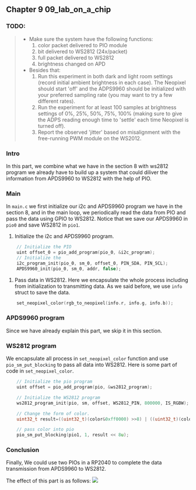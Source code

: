 ## <span id="9"> Chapter 9 09_lab_on_a_chip <span>

### TODO:
> - Make sure the system have the following functions:
>   1. color packet delivered to PIO module
>   2. bit delivered to WS2812 (24x/packet)
>   3. full packet delivered to WS2812
>   4. brightness changed on APD
> - Besides that:
>   1. Run this experiment in both dark and light room settings (record initial ambient brightness in each case). The Neopixel should start 'off' and the ADPS9960 should be initialized with your preferred sampling rate (you may want to try a few different rates).
>   2. Run the experiment for at least 100 samples at brightness settings of 0%, 25%, 50%, 75%, 100% (making sure to give the ADPS reading enough time to 'settle' each time Neopixel is turned off).
>   3. Report the observed 'jitter' based on misalignment with the free-running PWM module on the WS2012.

### Intro
In this part, we combine what we have in the section 8 with ws2812 program we already have to build up a system that could diliver the information from APDS9960 to WS2812 with the help of PIO. 

### Main
In `main.c`  we first initialize our i2c and APDS9960 program we have in the section 8, and in the main loop, we periodically read the data from PIO and pass the data using GPIO to WS2812. Notice that we save our APDS9960 in `pio0` and save WS2812 in `pio1`.

1. Initialize the i2c and APDS9960 program.
```c
    // Initialize the PIO
    uint offset_0 = pio_add_program(pio_0, &i2c_program);
    // Initialize the 
    i2c_program_init(pio_0, sm_0, offset_0, PIN_SDA, PIN_SCL);
    APDS9960_init(pio_0, sm_0, addr, false);
```

1. Pass data in WS2812. Here we encapsulate the whole process including from initialization to transmitting data. As we said before, we use `info` struct to save the data. 
```c
    set_neopixel_color(rgb_to_neopixel(info.r, info.g, info.b));
```

### APDS9960 program
Since we have already explain this part, we skip it in this section. 

### WS2812 program
We encapsulate all process in `set_neopixel_color` function and use `pio_sm_put_blocking` to pass all data into WS2812. Here is some part of code in `set_neopixel_color`. 

```c
    // Initialize the pio program 
    uint offset = pio_add_program(pio, &ws2812_program);

    // Initialize the WS2812 program 
    ws2812_program_init(pio, sm, offset, WS2812_PIN, 800000, IS_RGBW);

    // Change the form of color.   
    uint32_t result=((uint32_t)(color&0xff0000) >>8) | ((uint32_t)(color&0x00ff00)<<8) | ((uint32_t)(color&0x0000ff));

    // pass color into pio 
    pio_sm_put_blocking(pio1, 1, result << 8u);
```

### Conclusion
Finally, We could use two PIOs in a RP2040 to complete the data transmission from APDS9960 to WS2812. 



The effect of this part is as follows:
![](/assets/09.gif)